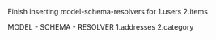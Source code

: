 Finish inserting model-schema-resolvers for
1.users
2.items

MODEL - SCHEMA - RESOLVER
1.addresses
2.category




